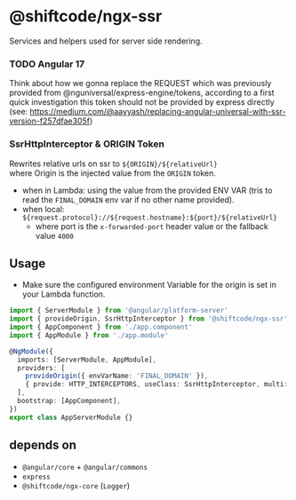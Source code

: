 # @shiftcode/ngx-ssr
Services and helpers used for server side rendering.

### TODO Angular 17
Think about how we gonna replace the REQUEST which was previously provided from @nguniversal/express-engine/tokens,
according to a first quick investigation this token should not be provided by express directly (see:
https://medium.com/@aayyash/replacing-angular-universal-with-ssr-version-f257dfae305f)

### SsrHttpInterceptor & ORIGIN Token
Rewrites relative urls on ssr to `${ORIGIN}/${relativeUrl}`\
where Origin is the injected value from the `ORIGIN` token.
  - when in Lambda: using the value from the provided ENV VAR (tris to read the `FINAL_DOMAIN` env var if no other name provided).
  - when local: `${request.protocol}://${request.hostname}:${port}/${relativeUrl}`
    - where port is the `x-forwarded-port` header value or the fallback value `4000`

## Usage

- Make sure the configured environment Variable for the origin is set in your Lambda function.
```ts
import { ServerModule } from '@angular/platform-server'
import { provideOrigin, SsrHttpInterceptor } from '@shiftcode/ngx-ssr'
import { AppComponent } from './app.component'
import { AppModule } from './app.module'

@NgModule({
  imports: [ServerModule, AppModule],
  providers: [
    provideOrigin({ envVarName: 'FINAL_DOMAIN' }),
    { provide: HTTP_INTERCEPTORS, useClass: SsrHttpInterceptor, multi: true },
  ],
  bootstrap: [AppComponent],
})
export class AppServerModule {}
```

## depends on
- `@angular/core` + `@angular/commons`
- `express`
- `@shiftcode/ngx-core` (`Logger`)
